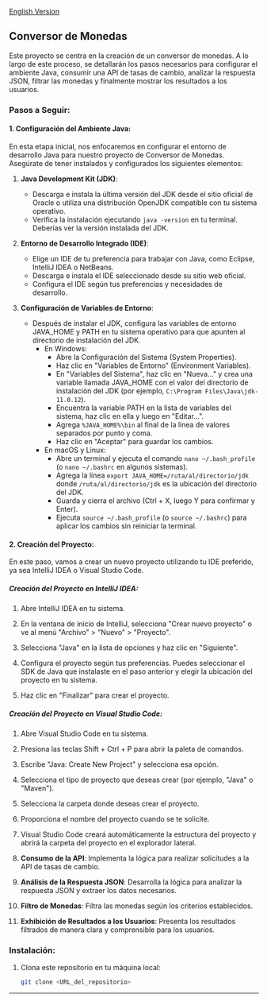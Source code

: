 [English Version](README.md)

## Conversor de Monedas

Este proyecto se centra en la creación de un conversor de monedas. A lo largo de este proceso, se detallarán los pasos necesarios para configurar el ambiente Java, consumir una API de tasas de cambio, analizar la respuesta JSON, filtrar las monedas y finalmente mostrar los resultados a los usuarios.


### Pasos a Seguir:

#### 1. Configuración del Ambiente Java:

En esta etapa inicial, nos enfocaremos en configurar el entorno de desarrollo Java para nuestro proyecto de Conversor de Monedas. Asegúrate de tener instalados y configurados los siguientes elementos:

1. **Java Development Kit (JDK)**:
   - Descarga e instala la última versión del JDK desde el sitio oficial de Oracle o utiliza una distribución OpenJDK compatible con tu sistema operativo.
   - Verifica la instalación ejecutando `java -version` en tu terminal. Deberías ver la versión instalada del JDK.

2. **Entorno de Desarrollo Integrado (IDE)**:
   - Elige un IDE de tu preferencia para trabajar con Java, como Eclipse, IntelliJ IDEA o NetBeans.
   - Descarga e instala el IDE seleccionado desde su sitio web oficial.
   - Configura el IDE según tus preferencias y necesidades de desarrollo.

3. **Configuración de Variables de Entorno**:
   - Después de instalar el JDK, configura las variables de entorno JAVA_HOME y PATH en tu sistema operativo para que apunten al directorio de instalación del JDK.
     - En Windows:
       - Abre la Configuración del Sistema (System Properties).
       - Haz clic en "Variables de Entorno" (Environment Variables).
       - En "Variables del Sistema", haz clic en "Nueva..." y crea una variable llamada JAVA_HOME con el valor del directorio de instalación del JDK (por ejemplo, `C:\Program Files\Java\jdk-11.0.12`).
       - Encuentra la variable PATH en la lista de variables del sistema, haz clic en ella y luego en "Editar...".
       - Agrega `%JAVA_HOME%\bin` al final de la línea de valores separados por punto y coma.
       - Haz clic en "Aceptar" para guardar los cambios.
     - En macOS y Linux:
       - Abre un terminal y ejecuta el comando `nano ~/.bash_profile` (o `nano ~/.bashrc` en algunos sistemas).
       - Agrega la línea `export JAVA_HOME=/ruta/al/directorio/jdk` donde `/ruta/al/directorio/jdk` es la ubicación del directorio del JDK.
       - Guarda y cierra el archivo (Ctrl + X, luego Y para confirmar y Enter).
       - Ejecuta `source ~/.bash_profile` (o `source ~/.bashrc`) para aplicar los cambios sin reiniciar la terminal.


#### 2. Creación del Proyecto:

En este paso, vamos a crear un nuevo proyecto utilizando tu IDE preferido, ya sea IntelliJ IDEA o Visual Studio Code.

##### Creación del Proyecto en IntelliJ IDEA:

1. Abre IntelliJ IDEA en tu sistema.

2. En la ventana de inicio de IntelliJ, selecciona "Crear nuevo proyecto" o ve al menú "Archivo" > "Nuevo" > "Proyecto".

3. Selecciona "Java" en la lista de opciones y haz clic en "Siguiente".

4. Configura el proyecto según tus preferencias. Puedes seleccionar el SDK de Java que instalaste en el paso anterior y elegir la ubicación del proyecto en tu sistema.

5. Haz clic en "Finalizar" para crear el proyecto.

##### Creación del Proyecto en Visual Studio Code:

1. Abre Visual Studio Code en tu sistema.

2. Presiona las teclas Shift + Ctrl + P para abrir la paleta de comandos.

3. Escribe "Java: Create New Project" y selecciona esa opción.

4. Selecciona el tipo de proyecto que deseas crear (por ejemplo, "Java" o "Maven").

5. Selecciona la carpeta donde deseas crear el proyecto.

6. Proporciona el nombre del proyecto cuando se te solicite.

7. Visual Studio Code creará automáticamente la estructura del proyecto y abrirá la carpeta del proyecto en el explorador lateral.


3. **Consumo de la API**: Implementa la lógica para realizar solicitudes a la API de tasas de cambio.

4. **Análisis de la Respuesta JSON**: Desarrolla la lógica para analizar la respuesta JSON y extraer los datos necesarios.

5. **Filtro de Monedas**: Filtra las monedas según los criterios establecidos.

6. **Exhibición de Resultados a los Usuarios**: Presenta los resultados filtrados de manera clara y comprensible para los usuarios.


### Instalación:

1. Clona este repositorio en tu máquina local:

   ```sh
   git clone <URL_del_repositorio>
   ```

---